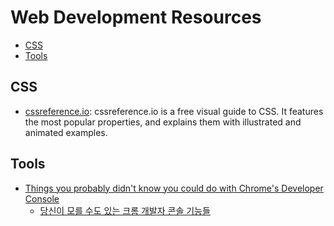 Web Development Resources
===============================

- [CSS](#css)
- [Tools](#tools)

## CSS

- [cssreference.io](http://cssreference.io/): cssreference.io is a free visual guide to CSS. It features the most popular properties, and explains them with illustrated and animated examples.

## Tools

- [Things you probably didn't know you could do with Chrome's Developer Console](https://medium.freecodecamp.com/10-tips-to-maximize-your-javascript-debugging-experience-b69a75859329#.42utdzntb)
  - [당신이 모를 수도 있는 크롬 개발자 콘솔 기능들](https://www.vobour.com/book/view/M44A6i977adRR54g2)

